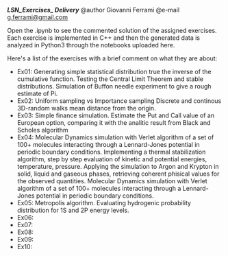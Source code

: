 *********LSN_Exercises_ Delivery*********
@author Giovanni Ferrami
@e-mail g.ferrami@gmail.com

Open the .ipynb to see the commented solution of the assigned exercises.
Each exercise is implemented in C++ and then the generated data is analyzed in Python3 through the notebooks uploaded here.


Here's a list of the exercises with a brief comment on what they are about:
- Ex01: 
        Generating simple statistical distribution true the inverse of the cumulative function. 
        Testing the Central Limit Theorem and stable distributions.
        Simulation of Buffon needle experiment to give a rough estimate of Pi.
- Ex02: 
        Uniform sampling vs Importance sampling
        Discrete and continous 3D-random walks mean distance from the origin.
- Ex03: 
        Simple finance simulation. Estimate the Put and Call value of an European option, comparing it with the analitic result from Black and Scholes algorithm
- Ex04: 
        Molecular Dynamics simulation with Verlet algorithm of a set of 100+ molecules interacting through a Lennard-Jones potential in periodic      boundary conditions.
        Implementing a thermal stabilization algorithm, step by step evaluation of kinetic and potential energies, temperature, pressure.
        Applying the simulation to Argon and Krypton in solid, liquid and gaseous phases, retrieving coherent phisical values for the observed quantities.
        Molecular Dynamics simulation with Verlet algorithm of a set of 100+ molecules interacting through a Lennard-Jones potential in periodic      boundary conditions.
- Ex05: 
        Metropolis algorithm. Evaluating hydrogenic probability distribution for 1S and 2P energy levels.
- Ex06: 
- Ex07: 
- Ex08: 
- Ex09: 
- Ex10: 